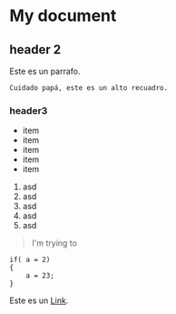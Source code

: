 # My document

## header 2

Este es un parrafo.

    Cuidado papá, este es un alto recuadro.


### header3

* item
* item
* item
* item
* item

1. asd
1. asd
1. asd
1. asd
1. asd

> I'm trying to 

```
if( a = 2)
{
    a = 23;
}
```


Este es un [Link](http://www.google.com).
